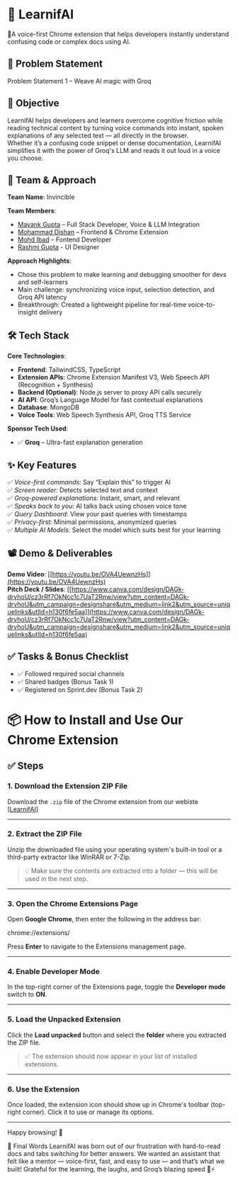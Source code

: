 # 🚀 LearnifAI
🧠A voice-first Chrome extension that helps developers instantly understand confusing code or complex docs using AI.

## 📌 Problem Statement
Problem Statement 1 – Weave AI magic with Groq

## 🎯 Objective
LearnifAI helps developers and learners overcome cognitive friction while reading technical content by turning voice commands into instant, spoken explanations of any selected text — all directly in the browser.  
Whether it’s a confusing code snippet or dense documentation, LearnifAI simplifies it with the power of Groq's LLM and reads it out loud in a voice you choose.

## 🧠 Team & Approach
**Team Name**: Invincible

**Team Members**:
- [Mayank Gupta](https://github.com/Mayank-704/) – Full Stack Developer, Voice & LLM Integration
- [Mohammad Dishan](https://github.com/MohammadDishan) – Frontend & Chrome Extension
- [Mohd Ibad](https://github.com/Ibafiyo) – Fontend Developer
- [Rashmi Gupta](https://github.com/Rashmi149) - UI Designer

**Approach Highlights**:
- Chose this problem to make learning and debugging smoother for devs and self-learners
- Main challenge: synchronizing voice input, selection detection, and Groq API latency
- Breakthrough: Created a lightweight pipeline for real-time voice-to-insight delivery

## 🛠️ Tech Stack
**Core Technologies**:
- **Frontend**: TailwindCSS, TypeScript
- **Extension APIs**: Chrome Extension Manifest V3, Web Speech API (Recognition + Synthesis)
- **Backend (Optional)**: Node.js server to proxy API calls securely
- **AI API**: Groq’s Language Model for fast contextual explanations
- **Database**: MongoDB
- **Voice Tools**: Web Speech Synthesis API, Groq TTS Service

**Sponsor Tech Used**:
- ✅ **Groq** – Ultra-fast explanation generation  

## ✨ Key Features
✅ *Voice-first commands:* Say “Explain this” to trigger AI  
✅ *Screen reader:* Detects selected text and context  
✅ *Groq-powered explanations:* Instant, smart, and relevant  
✅ *Speaks back to you:* AI talks back using chosen voice tone  
✅ *Query Dashboard:* View your past queries with timestamps  
✅ *Privacy-first:* Minimal permissions, anonymized queries  
✅ *Multiple AI Models:* Select the model which suits best for your learning 

## 📽️ Demo & Deliverables
**Demo Video**: [[https://youtu.be/OVA4UewnzHs]](https://youtu.be/OVA4UewnzHs)  
**Pitch Deck / Slides**: [[https://www.canva.com/design/DAGk-drvhoU/cz3rRf7OkNcc1c7UaT2Rnw/view?utm_content=DAGk-drvhoU&utm_campaign=designshare&utm_medium=link2&utm_source=uniquelinks&utlId=h130f6fe5aa]](https://www.canva.com/design/DAGk-drvhoU/cz3rRf7OkNcc1c7UaT2Rnw/view?utm_content=DAGk-drvhoU&utm_campaign=designshare&utm_medium=link2&utm_source=uniquelinks&utlId=h130f6fe5aa)

## ✅ Tasks & Bonus Checklist
- ✅ Followed required social channels  
- ✅ Shared badges (Bonus Task 1)  
- ✅ Registered on Sprint.dev (Bonus Task 2)

# 📦 How to Install and Use Our Chrome Extension

## ✅ Steps

### 1. Download the Extension ZIP File
Download the `.zip` file of the Chrome extension from our webiste [[LearnifAI]](https://learnifai-3.onrender.com/)

---

### 2. Extract the ZIP File
Unzip the downloaded file using your operating system's built-in tool or a third-party extractor like WinRAR or 7-Zip.

> 💡 Make sure the contents are extracted into a folder — this will be used in the next step.

---

### 3. Open the Chrome Extensions Page
Open **Google Chrome**, then enter the following in the address bar:

chrome://extensions/

Press **Enter** to navigate to the Extensions management page.

---

### 4. Enable Developer Mode
In the top-right corner of the Extensions page, toggle the **Developer mode** switch to **ON**.

---

### 5. Load the Unpacked Extension
Click the **Load unpacked** button and select the **folder** where you extracted the ZIP file.

> ✅ The extension should now appear in your list of installed extensions.

---

### 6. Use the Extension
Once loaded, the extension icon should show up in Chrome's toolbar (top-right corner). Click it to use or manage its options.

---

Happy browsing! 🚀

🏁 Final Words
LearnifAI was born out of our frustration with hard-to-read docs and tabs switching for better answers. We wanted an assistant that felt like a mentor — voice-first, fast, and easy to use — and that’s what we built!
Grateful for the learning, the laughs, and Groq’s blazing speed 🤖⚡

